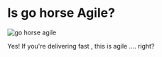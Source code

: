 # Is go horse Agile?

![go horse agile](https://cdn-images-1.medium.com/max/800/0*lyo2_W2BO5LjVQgG.jpg)

Yes!
If you're delivering fast , this is agile .... right?
